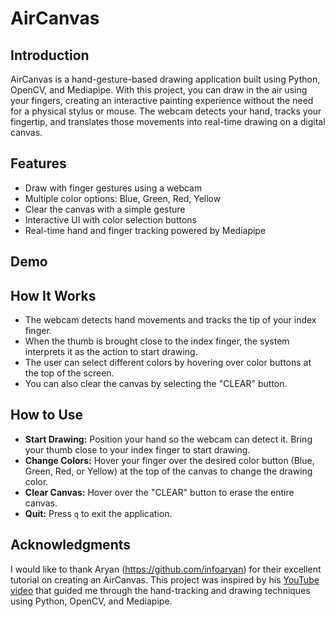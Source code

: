 # AirCanvas

## Introduction
AirCanvas is a hand-gesture-based drawing application built using Python, OpenCV, and Mediapipe. With this project, you can draw in the air using your fingers, creating an interactive painting experience without the need for a physical stylus or mouse. The webcam detects your hand, tracks your fingertip, and translates those movements into real-time drawing on a digital canvas.

## Features
- Draw with finger gestures using a webcam
- Multiple color options: Blue, Green, Red, Yellow
- Clear the canvas with a simple gesture
- Interactive UI with color selection buttons
- Real-time hand and finger tracking powered by Mediapipe

## Demo


## How It Works
- The webcam detects hand movements and tracks the tip of your index finger.
- When the thumb is brought close to the index finger, the system interprets it as the action to start drawing.
- The user can select different colors by hovering over color buttons at the top of the screen.
- You can also clear the canvas by selecting the "CLEAR" button.

## How to Use
- **Start Drawing:** Position your hand so the webcam can detect it. Bring your thumb close to your index finger to start drawing.
- **Change Colors:** Hover your finger over the desired color button (Blue, Green, Red, or Yellow) at the top of the canvas to change the drawing color.
- **Clear Canvas:** Hover over the "CLEAR" button to erase the entire canvas.
- **Quit:** Press `q` to exit the application.

## Acknowledgments
I would like to thank Aryan (https://github.com/infoaryan) for their excellent tutorial on creating an AirCanvas. This project was inspired by his [YouTube video](https://youtu.be/T7sjrWc4QEc?si=CXAkRszBN9nETBMv) that guided me through the hand-tracking and drawing techniques using Python, OpenCV, and Mediapipe.
